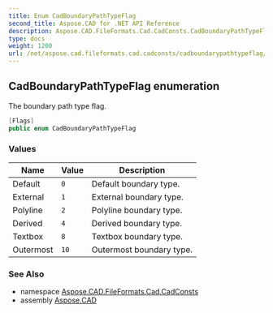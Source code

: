 ```yaml
---
title: Enum CadBoundaryPathTypeFlag
second_title: Aspose.CAD for .NET API Reference
description: Aspose.CAD.FileFormats.Cad.CadConsts.CadBoundaryPathTypeFlag enum. The boundary path type flag
type: docs
weight: 1200
url: /net/aspose.cad.fileformats.cad.cadconsts/cadboundarypathtypeflag/
---
```

## CadBoundaryPathTypeFlag enumeration

The boundary path type flag.

```csharp
[Flags]
public enum CadBoundaryPathTypeFlag
```

### Values

| Name | Value | Description |
| --- | --- | --- |
| Default | `0` | Default boundary type. |
| External | `1` | External boundary type. |
| Polyline | `2` | Polyline boundary type. |
| Derived | `4` | Derived boundary type. |
| Textbox | `8` | Textbox boundary type. |
| Outermost | `10` | Outermost boundary type. |

### See Also

* namespace [Aspose.CAD.FileFormats.Cad.CadConsts](../../aspose.cad.fileformats.cad.cadconsts/)
* assembly [Aspose.CAD](../../)


